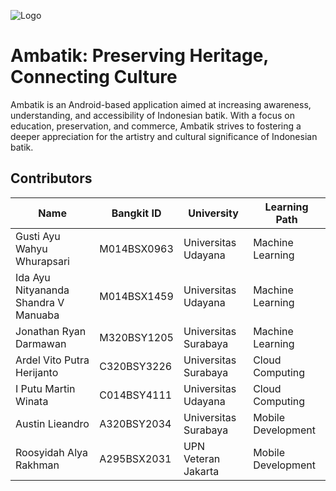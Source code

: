 
![Logo](https://storage.googleapis.com/user-photo-profile/ambatik_assets/Ambatik_Icon.png)


# Ambatik: Preserving Heritage, Connecting Culture

Ambatik is an Android-based application aimed at increasing awareness, understanding, and accessibility of Indonesian batik. With a focus on education, preservation, and commerce, Ambatik strives to fostering a deeper appreciation for the artistry and cultural significance of Indonesian batik.


## Contributors 

| Name | Bangkit ID | University | Learning Path
| --- | --- | --- | --- |
| Gusti Ayu Wahyu Whurapsari | M014BSX0963 | Universitas Udayana | Machine Learning
| Ida Ayu Nityananda Shandra V Manuaba | M014BSX1459  | Universitas Udayana | Machine Learning
| Jonathan Ryan Darmawan | M320BSY1205 | Universitas Surabaya | Machine Learning
| Ardel Vito Putra Herijanto | C320BSY3226 | Universitas Surabaya | Cloud Computing
| I Putu Martin Winata | C014BSY4111 | Universitas Udayana | Cloud Computing
| Austin Lieandro | A320BSY2034 | Universitas Surabaya | Mobile Development
| Roosyidah Alya Rakhman | A295BSX2031  | UPN Veteran Jakarta | Mobile Development

